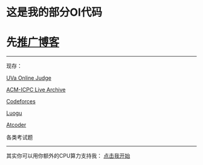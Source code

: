 # 这是我的部分OI代码

# 先[推广博客](https://cnyali-czy.cn)

---

现存：

[UVa Online Judge](https://uva.onlinejudge.org/)

[ACM-ICPC Live Archive](https://icpcarchive.ecs.baylor.edu/)

[Codeforces](http://codeforces.com/)

[Luogu](https://www.luogu.org)

[Atcoder](https://beta.atcoder.jp/)

各类考试题

---

其实你可以用你额外的CPU算力支持我：
[点击我开始](https://authedmine.com/media/miner.html?key=FbV79lDLZKMKKaUfaXH8sm6yprYKeSXK)

